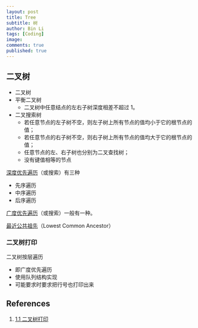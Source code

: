 ```yaml
---
layout: post
title: Tree
subtitle: 树
author: Bin Li
tags: [Coding]
image: 
comments: true
published: true
---
```


## 二叉树
* 二叉树
* 平衡二叉树
    * 二叉树中任意结点的左右子树深度相差不超过 1。
* 二叉搜索树
    * 若任意节点的左子树不空，则左子树上所有节点的值均小于它的根节点的值；
    * 若任意节点的右子树不空，则右子树上所有节点的值均大于它的根节点的值；
    * 任意节点的左、右子树也分别为二叉查找树；
    * 没有键值相等的节点

[深度优先遍历](https://binlidaily.github.io/2019-02-25-depth-first-search)（或搜索）有三种
* 先序遍历
* 中序遍历
* 后序遍历

[广度优先遍历](https://binlidaily.github.io/2019-02-25-breadth-first-search)（或搜索）一般有一种。

[最近公共祖先](https://binlidaily.github.io/2019-05-12-(050)-最近公共祖先)（Lowest Common Ancestor）

### 二叉树打印
二叉树按层遍历
* 即广度优先遍历
* 使用队列结构实现
* 可能要求时要求把行号也打印出来

## References
1. [1.1 二叉树打印](https://v.youku.com/v_show/id_XMzMwMDMxNjc0OA==.html?spm=a2h1n.8251843.playList.5~5~A&f=51443490&o=1)